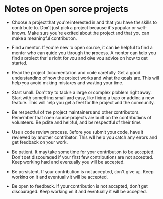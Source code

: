 # Notes on Open sorce projects

- Choose a project that you're interested in and that you have the skills to contribute to. Don't just pick a project because it's popular or well-known. Make sure you're excited about the project and that you can make a meaningful contribution.
- Find a mentor. If you're new to open source, it can be helpful to find a mentor who can guide you through the process. A mentor can help you find a project that's right for you and give you advice on how to get started.

- Read the project documentation and code carefully. Get a good understanding of how the project works and what the goals are. This will help you avoid making mistakes and wasting your time.

- Start small. Don't try to tackle a large or complex problem right away. Start with something small and easy, like fixing a typo or adding a new feature. This will help you get a feel for the project and the community.

- Be respectful of the project maintainers and other contributors. Remember that open source projects are built on the contributions of volunteers. Be polite and helpful, and be respectful of their time.

- Use a code review process. Before you submit your code, have it reviewed by another contributor. This will help you catch any errors and get feedback on your work.

- Be patient. It may take some time for your contribution to be accepted. Don't get discouraged if your first few contributions are not accepted. Keep working hard and eventually you will be accepted.

- Be persistent. If your contribution is not accepted, don't give up. Keep working on it and eventually it will be accepted.

- Be open to feedback. If your contribution is not accepted, don't get discouraged. Keep working on it and eventually it will be accepted.

